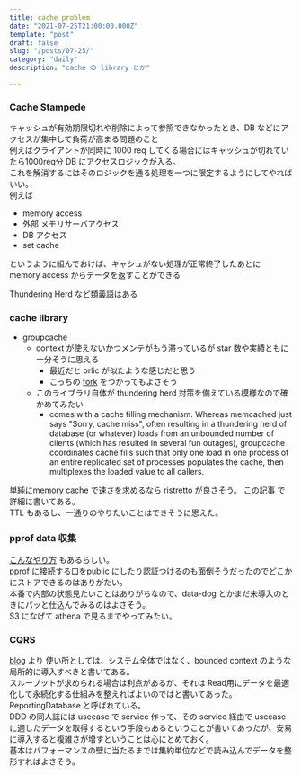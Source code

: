 ```yaml
---
title: cache problem
date: "2021-07-25T21:00:00.000Z"
template: "post"
draft: false
slug: "/posts/07-25/"
category: "daily"
description: "cache の library とか"

---
```


### Cache Stampede

キャッシュが有効期限切れや削除によって参照できなかったとき、DB などにアクセスが集中して負荷が高まる問題のこと  
例えばクライアントが同時に 1000 req してくる場合にはキャッシュが切れていたら1000req分 DB にアクセスロジックが入る。  
これを解消するにはそのロジックを通る処理を一つに限定するようにしてやればいい。  
例えば
- memory access
- 外部 メモリサーバアクセス
- DB アクセス
- set cache

というように組んでおけば、キャシュがない処理が正常終了したあとに memory access からデータを返すことができる

Thundering Herd など類義語はある

### cache library

- groupcache
  - context が使えないかつメンテがもう滞っているが star 数や実績ともに十分そうに思える
    - 最近だと orlic が似たような感じだと思う
    - こっちの [fork](https://github.com/mailgun/groupcache) をつかってもよさそう
  - このライブラリ自体が thundering herd 対策を備えている模様なので確かめてみたい
    - comes with a cache filling mechanism. Whereas memcached just says "Sorry, cache miss", often resulting in a thundering herd of database (or whatever) loads from an unbounded number of clients (which has resulted in several fun outages), groupcache coordinates cache fills such that only one load in one process of an entire replicated set of processes populates the cache, then multiplexes the loaded value to all callers.

単純にmemory cache で速さを求めるなら ristretto が良さそう。
この[記事](https://dgraph.io/blog/post/introducing-ristretto-high-perf-go-cache/) で詳細に書いてある。  
TTL もあるし、一通りのやりたいことはできそうに思えた。  

### pprof data 収集

[こんなやり方](https://tech.mirrativ.stream/entry/2020/12/18/115553) もあるらしい。  
pprof に接続する口をpublic にしたり認証つけるのも面倒そうだったのでどこかにストアできるのはありがたい。  
本番で内部の状態見たいことはありがちなので、data-dog とかまだ未導入のときにパッと仕込んでみるのはよさそう。  
S3 になげて athena で見るまでやってみたい。  

### CQRS

[blog](https://martinfowler.com/bliki/CQRS.html) より
使い所としては、システム全体ではなく、bounded context のような局所的に導入すべきと書いてある。  
スループットが求められる場合は利点があるが、それは Read用にデータを最適化して永続化する仕組みを整えればよいのではと書いてあった。  
ReportingDatabase と呼ばれている。  
DDD の同人誌には usecase で service 作って、その service 経由で usecase に適したデータを取得するという手段もあるということが書いてあったが、安易に導入すると複雑さが増すということは心にとめておく。  
基本はパフォーマンスの壁に当たるまでは集約単位などで読み込んでデータを整形すればよさそう。  